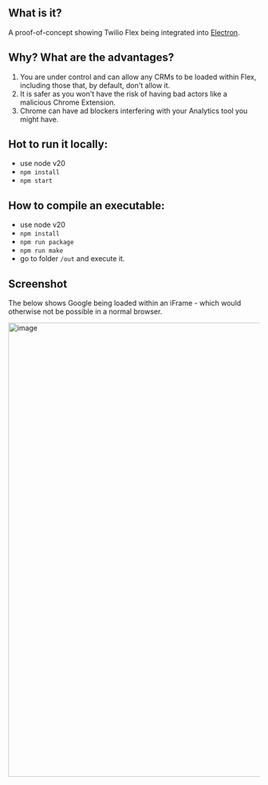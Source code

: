 ## What is it?

A proof-of-concept showing Twilio Flex being integrated into [Electron](https://www.electronjs.org/).

## Why? What are the advantages?

  1. You are under control and can allow any CRMs to be loaded within Flex, including those that, by default, don't allow it.
  2. It is safer as you won't have the risk of having bad actors like a malicious Chrome Extension.
  3. Chrome can have ad blockers interfering with your Analytics tool you might have.

## Hot to run it locally:

  - use node v20
  - `npm install`
  - `npm start`

## How to compile an executable:

  - use node v20
  - `npm install`
  - `npm run package`
  - `npm run make`
  - go to folder `/out` and execute it.

## Screenshot

The below shows Google being loaded within an iFrame - which would otherwise not be possible in a normal browser.

<img width="910" alt="image" src="https://github.com/bruno222/flex-electron/assets/1012787/4adb246e-f545-44b0-a919-50c57bbebe6f">
